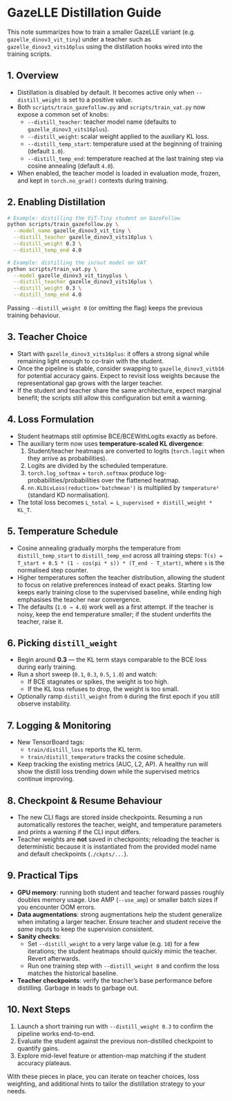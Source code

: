# GazeLLE Distillation Guide

This note summarizes how to train a smaller GazeLLE variant (e.g. `gazelle_dinov3_vit_tiny`) under a teacher such as `gazelle_dinov3_vits16plus` using the distillation hooks wired into the training scripts.

## 1. Overview
- Distillation is disabled by default. It becomes active only when `--distill_weight` is set to a positive value.
- Both `scripts/train_gazefollow.py` and `scripts/train_vat.py` now expose a common set of knobs:
  - `--distill_teacher`: teacher model name (defaults to `gazelle_dinov3_vits16plus`).
  - `--distill_weight`: scalar weight applied to the auxiliary KL loss.
  - `--distill_temp_start`: temperature used at the beginning of training (default `1.0`).
  - `--distill_temp_end`: temperature reached at the last training step via cosine annealing (default `4.0`).
- When enabled, the teacher model is loaded in evaluation mode, frozen, and kept in `torch.no_grad()` contexts during training.

## 2. Enabling Distillation
```bash
# Example: distilling the ViT-Tiny student on GazeFollow
python scripts/train_gazefollow.py \
  --model_name gazelle_dinov3_vit_tiny \
  --distill_teacher gazelle_dinov3_vits16plus \
  --distill_weight 0.3 \
  --distill_temp_end 4.0
```

```bash
# Example: distilling the in/out model on VAT
python scripts/train_vat.py \
  --model gazelle_dinov3_vit_tinyplus \
  --distill_teacher gazelle_dinov3_vits16plus \
  --distill_weight 0.3 \
  --distill_temp_end 4.0
```

Passing `--distill_weight 0` (or omitting the flag) keeps the previous training behaviour.

## 3. Teacher Choice
- Start with `gazelle_dinov3_vits16plus`: it offers a strong signal while remaining light enough to co-train with the student.
- Once the pipeline is stable, consider swapping to `gazelle_dinov3_vitb16` for potential accuracy gains. Expect to revisit loss weights because the representational gap grows with the larger teacher.
- If the student and teacher share the same architecture, expect marginal benefit; the scripts still allow this configuration but emit a warning.

## 4. Loss Formulation
- Student heatmaps still optimise BCE/BCEWithLogits exactly as before.
- The auxiliary term now uses **temperature-scaled KL divergence**:
  1. Student/teacher heatmaps are converted to logits (`torch.logit` when they arrive as probabilities).
  2. Logits are divided by the scheduled temperature.
  3. `torch.log_softmax` + `torch.softmax` produce log-probabilities/probabilities over the flattened heatmap.
  4. `nn.KLDivLoss(reduction='batchmean')` is multiplied by `temperature²` (standard KD normalisation).
- The total loss becomes `L_total = L_supervised + distill_weight * KL_T`.

## 5. Temperature Schedule
- Cosine annealing gradually morphs the temperature from `distill_temp_start` to `distill_temp_end` across all training steps:
  `T(s) = T_start + 0.5 * (1 - cos(pi * s)) * (T_end - T_start)`, where `s` is the normalised step counter.
- Higher temperatures soften the teacher distribution, allowing the student to focus on relative preferences instead of exact peaks. Starting low keeps early training close to the supervised baseline, while ending high emphasises the teacher near convergence.
- The defaults (`1.0 → 4.0`) work well as a first attempt. If the teacher is noisy, keep the end temperature smaller; if the student underfits the teacher, raise it.

## 6. Picking `distill_weight`
- Begin around **0.3** — the KL term stays comparable to the BCE loss during early training.
- Run a short sweep (`0.1`, `0.3`, `0.5`, `1.0`) and watch:
  - If BCE stagnates or spikes, the weight is too high.
  - If the KL loss refuses to drop, the weight is too small.
- Optionally ramp `distill_weight` from `0` during the first epoch if you still observe instability.

## 7. Logging & Monitoring
- New TensorBoard tags:
  - `train/distill_loss` reports the KL term.
  - `train/distill_temperature` tracks the cosine schedule.
- Keep tracking the existing metrics (AUC, L2, AP). A healthy run will show the distill loss trending down while the supervised metrics continue improving.

## 8. Checkpoint & Resume Behaviour
- The new CLI flags are stored inside checkpoints. Resuming a run automatically restores the teacher, weight, and temperature parameters and prints a warning if the CLI input differs.
- Teacher weights are **not** saved in checkpoints; reloading the teacher is deterministic because it is instantiated from the provided model name and default checkpoints (`./ckpts/...`).

## 9. Practical Tips
- **GPU memory**: running both student and teacher forward passes roughly doubles memory usage. Use AMP (`--use_amp`) or smaller batch sizes if you encounter OOM errors.
- **Data augmentations**: strong augmentations help the student generalize when imitating a larger teacher. Ensure teacher and student receive the *same* inputs to keep the supervision consistent.
- **Sanity checks**:
  - Set `--distill_weight` to a very large value (e.g. `10`) for a few iterations; the student heatmaps should quickly mimic the teacher. Revert afterwards.
  - Run one training step with `--distill_weight 0` and confirm the loss matches the historical baseline.
- **Teacher checkpoints**: verify the teacher’s base performance before distilling. Garbage in leads to garbage out.

## 10. Next Steps
1. Launch a short training run with `--distill_weight 0.3` to confirm the pipeline works end-to-end.
2. Evaluate the student against the previous non-distilled checkpoint to quantify gains.
3. Explore mid-level feature or attention-map matching if the student accuracy plateaus.

With these pieces in place, you can iterate on teacher choices, loss weighting, and additional hints to tailor the distillation strategy to your needs.
